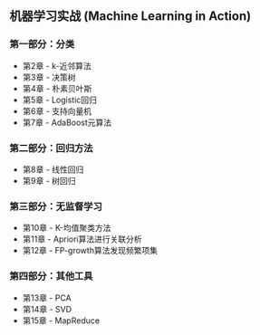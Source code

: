 ## 机器学习实战 (Machine Learning in Action)

### 第一部分：分类

- 第2章 - k-近邻算法 
- 第3章 - 决策树
- 第4章 - 朴素贝叶斯
- 第5章 - Logistic回归
- 第6章 - 支持向量机
- 第7章 - AdaBoost元算法

### 第二部分：回归方法

- 第8章 - 线性回归
- 第9章 - 树回归

### 第三部分：无监督学习

- 第10章 - K-均值聚类方法
- 第11章 - Apriori算法进行关联分析
- 第12章 - FP-growth算法发现频繁项集

### 第四部分：其他工具

- 第13章 - PCA
- 第14章 - SVD
- 第15章 - MapReduce

